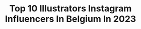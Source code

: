 ---
title: Top 10 Illustrators Instagram Influencers In Belgium In 2023
description: >-
  Find top illustrators Instagram influencers in Belgium in 2023. Most popular hashtags: #illustration #watercolor #comics #characterdesign.
platform: Instagram
hits: 11
text_top: See the best Instagram profiles on inBeat.
text_bottom: Our platform aggregates 11 Instagram influencers like this in Belgium for you to pitch.
profiles:
  - username: "tijanadraws"
    fullname: >-
      Tijana Lukovic
    bio: >-
      🦊 Belgium based illustrator and painter 🌙 Rooted in nature 〰️ myth 〰️ folklore 〰️ motherhood 🐚 lukovictijana@gmail.com
    location: "Belgium"
    followers: 36881
    engagement: 1031
    commentsToLikes: 0.033980
    id: ck15qiwhk32co0i19drd663iv
    verified: false
    hashtags: ""
  - username: "midamartwork"
    fullname: >-
      Midam
    bio: >-
      Belgian painter, cartoonist, writer and illustrator.#kidpaddle #illustrator #watercolorartist #streetartistry #comics #painting #contemporaryart
    location: "Belgium"
    followers: 9222
    engagement: 808
    commentsToLikes: 0.017996
    id: ck5hm9u59lkdd0i11o3n3mdjv
    verified: false
    hashtags: "#illustration, #gameover, #comics, #bd"
  - username: "lindavandenmooter"
    fullname: >-
      Lindavandenmooter
    bio: >-
      🇧🇪 Belgian artist, graphic designer and illustrator
    location: "Belgium"
    followers: 7126
    engagement: 466
    commentsToLikes: 0.014484
    id: ck8t8hqbbkiw50j78t9aagsqu
    verified: false
    hashtags: "#countryside, #watercolorgram, #watercolorpainting, #art"
  - username: "kitagar"
    fullname: >-
      Kit Agar
    bio: >-
      Artist & illustrator living in Brussels By @kit.agar Email: hello@kitagar.com Prints available from the link below:
    location: "Belgium"
    followers: 151144
    engagement: 70
    commentsToLikes: 0.008083
    id: ck0tx9n89ido00i19jok3las6
    verified: false
    hashtags: "#drawing, #minimalillustration, #art, #illustrator"
  - username: "emim.k"
    fullname: >-
      Emilie Muszczak
    bio: >-
      ▪ Freelance Illustrator | Art director | Animator | 🇨🇵~🇨🇦~🇪🇺~Brussels ▪ Work, print or commission > emilie@emimk.com🌞🌿
    location: "Belgium"
    followers: 5362
    engagement: 426
    commentsToLikes: 0.039855
    id: ckaos05hwpjyt0i785pecfd6g
    verified: false
    hashtags: "#nature, #mixedmedia, #print, #illustration"
  - username: "benbauchau"
    fullname: >-
      Ben Bauchau
    bio: >-
      Freelance illustrator from Brussels. Side project @aplaceformydarkthoughts
    location: "Belgium"
    followers: 10809
    engagement: 534
    commentsToLikes: 0.013107
    id: ck0w1bqimijp10i19wxk4tq8p
    verified: false
    hashtags: "#grimdark, #knight, #illustration, #ink"
  - username: "marie.illustrations"
    fullname: >-
      Marie Vanderbemden
    bio: >-
      Marie 🌿🦕 • Belgian 🇧🇪 Illustrator • Concept artist • Character Design ✨Any questions? Contact me via e-mail ✨ marievanderbemden@gmail.com
    location: "Belgium"
    followers: 21489
    engagement: 729
    commentsToLikes: 0.017324
    id: ck5qan6iuh9m70i11ma54t4kd
    verified: false
    hashtags: "#childhoodmemories, #childhoodweek, #childrenillustration, #instachallenge"
  - username: "sebastianpren"
    fullname: >-
      Sebastian Pren
    bio: >-
      Graphic Designer & Illustrator
    location: "Belgium"
    followers: 7195
    engagement: 417
    commentsToLikes: 0.016772
    id: ck5zsw06hza9j0i14atfbsraj
    verified: false
    hashtags: "#typographicposter, #posterdesign, #posterdesigncommunity, #grafik"
  - username: "the.7th.sister"
    fullname: >-
      The Seventh Sister
    bio: >-
      ▪️The Seventh Sister 🔺 Speak 🇫🇷 & 🇬🇧 🔺 Femtrooper & Seventh Sister 📩 DM/Email for business
    location: "Belgium"
    followers: 4077
    engagement: 3891
    commentsToLikes: 0.079617
    id: ck13c1amny4sh0i19gac4nhcy
    verified: false
    hashtags: "#ladiesoftheempire, #geekgirl, #suncrusherclub, #blaster"
  - username: "gillesdebrock"
    fullname: >-
      Gilles de Brock
    bio: >-
      Currently a graphic designer turned tile maker. https://www.supercollect.be/theprintproject/scmpm010
    location: "Belgium"
    followers: 8149
    engagement: 531
    commentsToLikes: 0.013781
    id: ck5zs33n1xqc80i14j31qrhll
    verified: false
    hashtags: "#ceramicglaze, #tiles, #illustration, #ceramics"
---